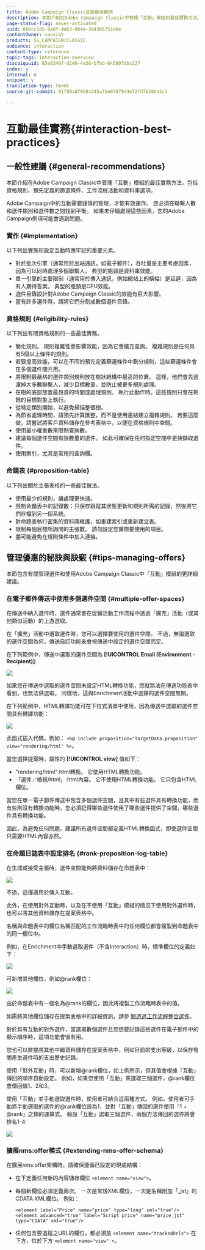 ```yaml
---
title: Adobe Campaign Classic互動最佳範例
description: 本節介紹在Adobe Campaign Classic中管理「互動」模組的最佳實務方法。
page-status-flag: never-activated
uuid: 88bcc1d5-be8f-4a63-9b4a-3843b5751abe
contentOwner: sauviat
products: SG_CAMPAIGN/CLASSIC
audience: interaction
content-type: reference
topic-tags: interaction-overview
discoiquuid: 85e8348f-d240-4a36-b7bd-645807dbc227
index: y
internal: n
snippet: y
translation-type: tm+mt
source-git-commit: 91f80adf0b84d45a71e07079d4e72fd7628b41c1

---
```



# 互動最佳實務{#interaction-best-practices}

## 一般性建議 {#general-recommendations}

本節介紹在Adobe Campaign Classic中管理「互動」模組的最佳實務方法，包括資格規則、預先定義的篩選條件、工作流程活動和資料庫選項。

Adobe Campaign中的互動需要謹慎的管理，才能有效運作。 您必須在聯繫人數和選件類別和選件數之間找到平衡。 如果未仔細處理這些因素，您的Adobe Campaign例項可能會遇到問題。

### 實作 {#implementation}

以下列出實施和設定互動時應牢記的重要元素。

* 對於批次引擎（通常用於出站通訊，如電子郵件），吞吐量是主要考慮因素，因為可以同時處理多個聯繫人。 典型的瓶頸是資料庫效能。
* 單一引擎的主要限制（通常用於傳入通訊，例如網站上的橫幅）是延遲，因為有人期待答案。 典型的瓶頸是CPU效能。
* 選件目錄設計對Adobe Campaign Classic的效能有巨大影響。
* 當有許多選件時，請將它們分割成數個選件目錄。

### 資格規則 {#eligibility-rules}

以下列出有關資格規則的一些最佳實務。

* 簡化規則。 規則複雜性會影響效能，因為它會擴充查詢。 複雜規則是任何具有5個以上條件的規則。
* 若要提高效能，可以在不同的預先定義篩選條件中劃分規則，這些篩選條件會在多個選件間共用。
* 將限制最嚴格的選件類別規則放在樹狀結構中最高的位置。 這樣，他們會先過濾掉大多數聯繫人，減少目標數量，並防止被更多規則處理。
* 在樹的底部放置最昂貴的時間或處理規則。 執行此動作時，這些規則只會在剩餘的目標對象上執行。
* 從特定類別開始，以避免掃描整個樹。
* 為節省處理時間，請預先計算匯整，而不是使用連結建立複雜規則。 若要這麼做，請嘗試將客戶資料儲存在參考表格中，以便在資格規則中查閱。
* 使用最小權重數來限制查詢數。
* 建議每個選件空間有限數量的選件。 如此可確保在任何指定空間中更快擷取選件。
* 使用索引，尤其是常用的查詢欄。

### 命題表 {#proposition-table}

以下列出關於主張表格的一些最佳做法。

* 使用最少的規則，讓處理更快速。
* 限制命題表中的記錄數：只保存跟蹤其狀態更新和規則所需的記錄，然後將它們存檔到另一個系統。
* 對命題表執行密集的資料庫維護，如重建索引或重新建立表。
* 限制每個目標所詢問的主張數。 請勿設定您實際要使用的項目。
* 盡可能避免在規則條件中加入連接。

## 管理優惠的秘訣與訣竅 {#tips-managing-offers}

本節包含有關管理選件和使用Adobe Campaign Classic中「互動」模組的更詳細建議。

### 在電子郵件傳送中使用多個選件空間 {#multiple-offer-spaces}

在傳送中納入選件時，選件通常會在促銷活動工作流程中透過「擴充」活動（或其他類似活動）的上游選取。

在「擴充」活動中選取選件時，您可以選擇要使用的選件空間。 不過，無論選取的選件空間為何，傳送自訂功能表會視傳送中設定的選件空間而定。

在下列範例中，傳送中選取的選件空間為 **[!UICONTROL Email (Environment - Recipient)]**:

![](assets/Interaction-best-practices-offer-space-selected.png)

如果您在傳送中選取的選件空間未設定HTML轉換功能，您就無法在傳送功能表中看到，也無法供選取。 同樣地，這與Enrichment活動中選擇的選件空間無關。

在下列範例中，HTML轉譯功能可在下拉式清單中使用，因為傳送中選取的選件空間具有轉譯功能：

![](assets/Interaction-best-practices-HTML-rendering.png)

此函式插入代碼，例如： `<%@ include proposition="targetData.proposition" view="rendering/html" %>`。

當您選擇提案時，屬性的 **[!UICONTROL view]** 值如下：
* &quot;rendering/html&quot;:html轉換。 它使用HTML轉換功能。
* 「選件／檢視/html」:html內容。 它不使用HTML轉換功能。 它只包含HTML欄位。

當您在單一電子郵件傳送中包含多個選件空間，且其中有些選件具有轉換功能，而有些則沒有轉換功能時，您必須記得哪些選件使用了哪些選件提供了空間，哪些選件具有轉換功能。

因此，為避免任何問題，建議所有選件空間都定義HTML轉換函式，即使選件空間只需要HTML內容亦然。

### 在命題日誌表中設定排名 {#rank-proposition-log-table}

在生成或接受主張時，選件空間能夠將資料儲存在命題表中：

![](assets/Interaction-best-practices-offer-space-storage.png)

不過，這僅適用於傳入互動。

此外，在使用對外互動時，以及在不使用「互動」模組的情況下使用對外選件時，也可以將其他資料儲存在提案表格中。

名稱與命題表中的欄位名稱匹配的工作流臨時表中的任何欄位都會複製到命題表中的同一欄位中。

例如，在Enrichment中手動選取選件（不含Interaction）時，標準欄位的定義如下：

![](assets/Interaction-best-practices-manual-offer-std-fields.png)

可新增其他欄位，例如@rank欄位：

![](assets/Interaction-best-practices-manual-offer-add-fields.png)

由於命題表中有一個名為@rank的欄位，因此將複製工作流臨時表中的值。

如需將其他欄位儲存在提案表格中的詳細資訊，請參 [閱透過工作流程整合選件](../../interaction/using/integrating-an-offer-via-a-workflow.md#storing-offer-rankings-and-weights)。

對於具有互動的對外選件，當選取數個選件且您想要記錄這些選件在電子郵件中的顯示順序時，這項功能會很有用。

您也可以直接將其他中繼資料儲存在提案表格中，例如目前的支出等級，以保存有關產生選件時的支出歷史記錄。

使用「對外互動」時，可以新增@rank欄位，如上例所示，但其值會根據「互動」傳回的順序自動設定。 例如，如果您使用「互動」來選取三個選件，@rank欄位會傳回值1、2和3。

使用「互動」並手動選取選件時，使用者可結合這兩種方式。 例如，使用者可手動將手動選取的選件的@rank欄位設為1，並對「互動」傳回的選件使用「1 + @rank」之類的運算式。 假設「互動」選取三個選件，兩個方法傳回的選件將會排名1-4:

![](assets/Interaction-best-practices-manual-offer-combined.png)

### 擴展nms:offer模式 {#extending-nms-offer-schema}

在擴展nms:offer架構時，請確保遵循已設定的現成結構：
* 在下定義任何新的內容儲存欄位 `<element name="view">`。
* 每個新欄位必須定義兩次。 一次是常規XML欄位，一次是名稱附加「_jst」的CDATA XML欄位。 例如：

   ```
   <element label="Price" name="price" type="long" xml="true"/>
   <element advanced="true" label="Script price" name="price_jst" type="CDATA" xml="true"/>
   ```

* 任何包含要追蹤之URL的欄位，都必須放 `<element name="trackedUrls">` 在下方，位於下方 `<element name="view" >`。